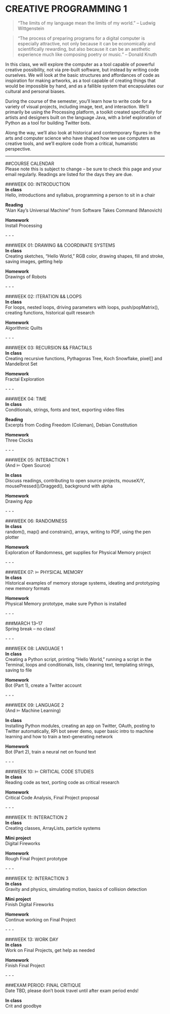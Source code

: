 CREATIVE PROGRAMMING 1
====

>“The limits of my language mean the limits of my world.”
– Ludwig Wittgenstein

>“The process of preparing programs for a digital computer is especially attractive, not only because it can be economically and scientifically rewarding, but also because it can be an aesthetic experience much like composing poetry or music.”
– Donald Knuth

In this class, we will explore the computer as a tool capable of powerful creative possibility, not via pre-built software, but instead by writing code ourselves. We will look at the basic structures and affordances of code as inspiration for making artworks, as a tool capable of creating things that would be impossible by hand, and as a fallible system that encapsulates our cultural and personal biases.

During the course of the semester, you’ll learn how to write code for a variety of visual projects, including image, text, and interaction. We’ll primarily be using the Processing platform, a toolkit created specifically for artists and designers built on the language Java, with a brief exploration of Python as a tool for building Twitter bots.

Along the way, we’ll also look at historical and contemporary figures in the arts and computer science who have shaped how we use computers as creative tools, and we’ll explore code from a critical, humanistic perspective.

* * *
 
##COURSE CALENDAR  
Please note this is subject to change – be sure to check this page and your email regularly. Readings are listed for the days they are due.


###WEEK 00: INTRODUCTION  
**In class**  
Hello, introductions and syllabus, programming a person to sit in a chair

**Reading**  
“Alan Kay’s Universal Machine” from Software Takes Command (Manovich)

**Homework**  
Install Processing

\- \- \-

###WEEK 01: DRAWING && COORDINATE SYSTEMS  
**In class**  
Creating sketches, “Hello World,” RGB color, drawing shapes, fill and stroke, saving images, getting help

**Homework**  
Drawings of Robots

\- \- \-

###WEEK 02: ITERATION && LOOPS  
**In class**  
For loops, nested loops, driving parameters with loops, push/popMatrix(), creating functions, historical quilt research

**Homework**  
Algorithmic Quilts

\- \- \-
 
###WEEK 03: RECURSION && FRACTALS  
**In class**  
Creating recursive functions, Pythagoras Tree, Koch Snowflake, pixel[] and Mandelbrot Set

**Homework**  
Fractal Exploration

\- \- \-

###WEEK 04: TIME  
**In class**  
Conditionals, strings, fonts and text, exporting video files

**Reading**  
Excerpts from Coding Freedom (Coleman), Debian Constitution

**Homework**  
Three Clocks

\- \- \-

###WEEK 05: INTERACTION 1  
(And ⊨ Open Source)

**In class**  
Discuss readings, contributing to open source projects, mouseX/Y, mousePressed()/Dragged(), background with alpha

**Homework**  
Drawing App

\- \- \-

###WEEK 06: RANDOMNESS  
**In class**  
random(), map() and constrain(), arrays, writing to PDF, using the pen plotter

**Homework**  
Exploration of Randomness, get supplies for Physical Memory project

\- \- \-

###WEEK 07: ⊨ PHYSICAL MEMORY   
**In class**  
Historical examples of memory storage systems, ideating and prototyping new memory formats 

**Homework**  
Physical Memory prototype, make sure Python is installed

\- \- \-

###MARCH 13–17  
Spring break – no class!

\- \- \-

###WEEK 08: LANGUAGE 1  
**In class**  
Creating a Python script, printing “Hello World,” running a script in the Terminal, loops and conditionals, lists, cleaning text, templating strings, saving to file 

**Homework**  
Bot (Part 1), create a Twitter account

\- \- \-

###WEEK 09: LANGUAGE 2  
(And ⊨ Machine Learning)

**In class**  
Installing Python modules, creating an app on Twitter, OAuth, posting to Twitter automatically, RPi bot sever demo, super basic intro to machine learning and how to train a text-generating network

**Homework**  
Bot (Part 2), train a neural net on found text
 
\- \- \-

###WEEK 10: ⊨ CRITICAL CODE STUDIES  
**In class**  
Reading code as text, porting code as critical research

**Homework**  
Critical Code Analysis, Final Project proposal

\- \- \-

###WEEK 11: INTERACTION 2  
**In class**  
Creating classes, ArrayLists, particle systems

**Mini project**  
Digital Fireworks

**Homework**  
Rough Final Project prototype 

\- \- \-

###WEEK 12: INTERACTION 3  
**In class**  
Gravity and physics, simulating motion, basics of collision detection

**Mini project**  
Finish Digital Fireworks

**Homework**  
Continue working on Final Project

\- \- \-

###WEEK 13: WORK DAY  
**In class**  
Work on Final Projects, get help as needed

**Homework**  
Finish Final Project

\- \- \-

###EXAM PERIOD: FINAL CRITIQUE  
Date TBD, please don’t book travel until after exam period ends!

**In class**  
Crit and goodbye

